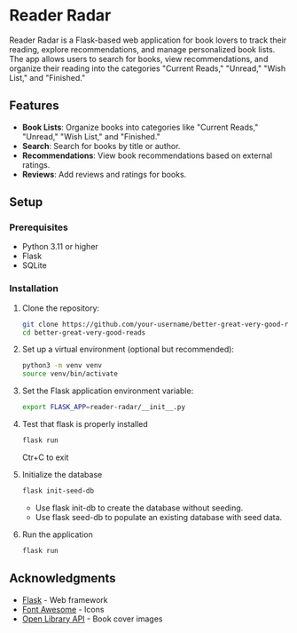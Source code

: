 # Reader Radar

Reader Radar is a Flask-based web application for book lovers to track their
reading, explore recommendations, and manage personalized book lists. The app
allows users to search for books, view recommendations, and organize their
reading into the categories "Current Reads," "Unread," "Wish List," and
"Finished."

## Features

- **Book Lists**: Organize books into categories like "Current Reads," "Unread,"
  "Wish List," and "Finished."
- **Search**: Search for books by title or author.
- **Recommendations**: View book recommendations based on external ratings.
- **Reviews**: Add reviews and ratings for books.

## Setup

### Prerequisites

- Python 3.11 or higher
- Flask
- SQLite

### Installation

1. Clone the repository:

   ```bash
   git clone https://github.com/your-username/better-great-very-good-reads.git
   cd better-great-very-good-reads
   ```

2. Set up a virtual environment (optional but recommended):

    ```bash
    python3 -m venv venv
    source venv/bin/activate
    ```

3. Set the Flask application environment variable:

    ```bash
    export FLASK_APP=reader-radar/__init__.py
    ```

4. Test that flask is properly installed

    ```bash
    flask run
    ```

    Ctr+C to exit

5. Initialize the database

    ```bash
    flask init-seed-db
    ```

    - Use flask init-db to create the database without seeding.
    - Use flask seed-db to populate an existing database with seed data.

6. Run the application

    ```bash
    flask run
    ```

## Acknowledgments

- [Flask](https://flask.palletsprojects.com/) - Web framework
- [Font Awesome](https://fontawesome.com/) - Icons
- [Open Library API](https://openlibrary.org/developers/api) - Book cover images
